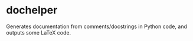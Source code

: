 # dochelper
Generates documentation from comments/docstrings in Python code, and outputs some LaTeX code.
